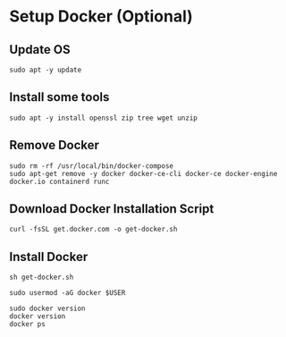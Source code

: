 # Setup Docker (Optional)

## Update OS
```
sudo apt -y update
```

## Install some tools
```
sudo apt -y install openssl zip tree wget unzip
```

## Remove Docker
```
sudo rm -rf /usr/local/bin/docker-compose
sudo apt-get remove -y docker docker-ce-cli docker-ce docker-engine docker.io containerd runc
```

## Download Docker Installation Script
```
curl -fsSL get.docker.com -o get-docker.sh
```

## Install Docker
```
sh get-docker.sh
```

```
sudo usermod -aG docker $USER
```

```
sudo docker version
docker version
docker ps
```

